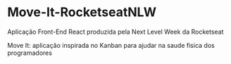 # Move-It-RocketseatNLW


Aplicação Front-End React produzida pela Next Level Week da Rocketseat

Move It: aplicação inspirada no Kanban para ajudar na saude fisica dos programadores
